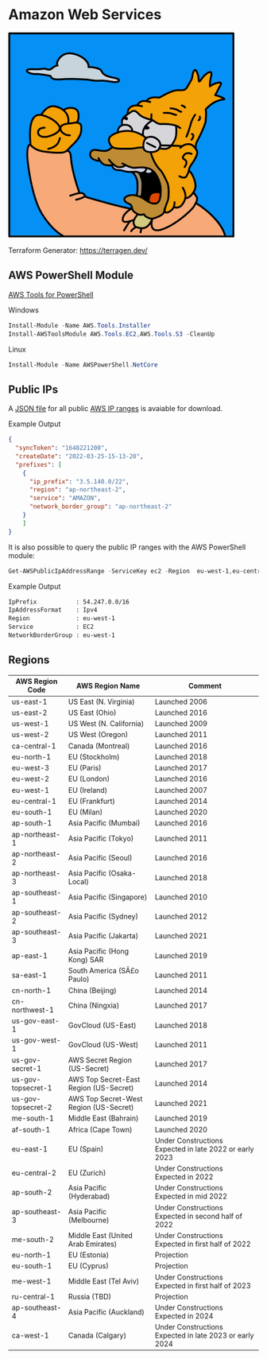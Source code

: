 # Amazon Web Services

![OldManYellsAtCloud](_OldManYellsAtCloud.svg)

Terraform Generator: <https://terragen.dev/>

## AWS PowerShell Module

[AWS Tools for PowerShell](https://docs.aws.amazon.com/powershell/latest/userguide/pstools-welcome.html)

Windows

``` ps1
Install-Module -Name AWS.Tools.Installer
Install-AWSToolsModule AWS.Tools.EC2,AWS.Tools.S3 -CleanUp
```

Linux

``` ps1
Install-Module -Name AWSPowerShell.NetCore
```

## Public IPs

A [JSON file](https://ip-ranges.amazonaws.com/ip-ranges.json) for all public [AWS IP ranges](https://docs.aws.amazon.com/general/latest/gr/aws-ip-ranges.html) is avaiable for download.

Example Output

``` json
{
  "syncToken": "1648221200",
  "createDate": "2022-03-25-15-13-20",
  "prefixes": [
    {
      "ip_prefix": "3.5.140.0/22",
      "region": "ap-northeast-2",
      "service": "AMAZON",
      "network_border_group": "ap-northeast-2"
    }
    ]
}
```

It is also possible to query the public IP ranges with the AWS PowerShell module:

``` ps1
Get-AWSPublicIpAddressRange -ServiceKey ec2 -Region  eu-west-1,eu-central-1
```

Example Output

``` txt
IpPrefix           : 54.247.0.0/16
IpAddressFormat    : Ipv4
Region             : eu-west-1
Service            : EC2
NetworkBorderGroup : eu-west-1
```

## Regions

| AWS Region Code    | AWS Region Name                        | Comment                                                  |
|--------------------|----------------------------------------|----------------------------------------------------------|
| us-east-1          | US East (N. Virginia)                  | Launched 2006                                                     |
| us-east-2          | US East (Ohio)                         | Launched 2016                                                     |
| us-west-1          | US West (N. California)                | Launched 2009                                                     |
| us-west-2          | US West (Oregon)                       | Launched 2011                                                     |
| ca-central-1       | Canada (Montreal)                      | Launched 2016                                                     |
| eu-north-1         | EU (Stockholm)                         | Launched 2018                                                     |
| eu-west-3          | EU (Paris)                             | Launched 2017                                                     |
| eu-west-2          | EU (London)                            | Launched 2016                                                     |
| eu-west-1          | EU (Ireland)                           | Launched 2007                                                     |
| eu-central-1       | EU (Frankfurt)                         | Launched 2014                                                     |
| eu-south-1         | EU (Milan)                             | Launched 2020                                                     |
| ap-south-1         | Asia Pacific (Mumbai)                  | Launched 2016                                                     |
| ap-northeast-1     | Asia Pacific (Tokyo)                   | Launched 2011                                                     |
| ap-northeast-2     | Asia Pacific (Seoul)                   | Launched 2016                                                     |
| ap-northeast-3     | Asia Pacific (Osaka-Local)             | Launched 2018                                                     |
| ap-southeast-1     | Asia Pacific (Singapore)               | Launched 2010                                                     |
| ap-southeast-2     | Asia Pacific (Sydney)                  | Launched 2012                                                     |
| ap-southeast-3     | Asia Pacific (Jakarta)                 | Launched 2021                                                     |
| ap-east-1          | Asia Pacific (Hong Kong) SAR           | Launched 2019                                                     |
| sa-east-1          | South America (SÃ£o Paulo)             | Launched 2011                                                     |
| cn-north-1         | China (Beijing)                        | Launched 2014                                                     |
| cn-northwest-1     | China (Ningxia)                        | Launched 2017                                                     |
| us-gov-east-1      | GovCloud (US-East)                     | Launched 2018                                                     |
| us-gov-west-1      | GovCloud (US-West)                     | Launched 2011                                                     |
| us-gov-secret-1    | AWS Secret Region (US-Secret)          | Launched 2017                                                     |
| us-gov-topsecret-1 | AWS Top Secret-East Region (US-Secret) | Launched 2014                                                     |
| us-gov-topsecret-2 | AWS Top Secret-West Region (US-Secret) | Launched 2021                                                     |
| me-south-1         | Middle East (Bahrain)                  | Launched 2019                                                     |
| af-south-1         | Africa (Cape Town)                     | Launched 2020                                                     |
| eu-east-1          | EU (Spain)                             | Under Constructions Expected in late 2022 or early 2023  |
| eu-central-2       | EU (Zurich)                            | Under Constructions Expected in 2022                     |
| ap-south-2         | Asia Pacific (Hyderabad)               | Under Constructions Expected in mid 2022                 |
| ap-southeast-3     | Asia Pacific (Melbourne)               | Under Constructions Expected in second half of 2022      |
| me-south-2         | Middle East (United Arab Emirates)     | Under Constructions Expected in first half of 2022       |
| eu-north-1         | EU (Estonia)                           | Projection                                               |
| eu-south-1         | EU (Cyprus)                            | Projection                                               |
| me-west-1          | Middle East (Tel Aviv)                 | Under Constructions Expected in first half of 2023      |
| ru-central-1       | Russia (TBD)                           | Projection                                               |
| ap-southeast-4     | Asia Pacific (Auckland)                | Under Constructions Expected in 2024                    |
| ca-west-1          | Canada (Calgary)                       | Under Constructions Expected in late 2023 or early 2024 |
